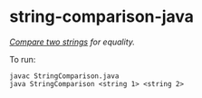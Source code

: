 # string-comparison-java

*[Compare two strings](http://rosettacode.org/wiki/String_comparison) for equality.*

To run:
```
javac StringComparison.java
java StringComparison <string 1> <string 2>
```
